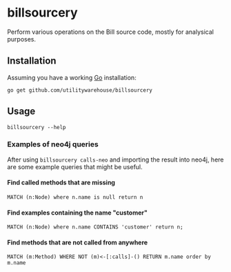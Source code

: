 billsourcery
============

Perform various operations on the Bill source code, mostly for analysical purposes.

Installation
------------
Assuming you have a working [Go](https://golang.org/) installation:

`go get github.com/utilitywarehouse/billsourcery`

Usage
-----

`billsourcery --help`


### Examples of neo4j queries

After using `billsourcery calls-neo` and importing the result into neo4j, here are some example queries that might be useful.

#### Find called methods that are missing
```MATCH (n:Node) where n.name is null return n```

#### Find examples containing the name "customer"
```MATCH (n:Node) where n.name CONTAINS 'customer' return n;```

#### Find methods that are not called from anywhere
```MATCH (m:Method) WHERE NOT (m)<-[:calls]-() RETURN m.name order by m.name```
